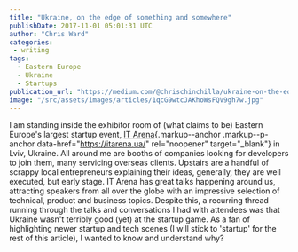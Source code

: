```yaml
---
title: "Ukraine, on the edge of something and somewhere"
publishDate: 2017-11-01 05:01:31 UTC
author: "Chris Ward"
categories:
 - writing
tags:
  - Eastern Europe
  - Ukraine
  - Startups
publication_url: "https://medium.com/@chrischinchilla/ukraine-on-the-edge-of-something-and-somewhere-3068ec4db148"
image: "/src/assets/images/articles/1qcG9wtcJAKhoWsFQV9gh7w.jpg"
---
```


I am standing inside the exhibitor room of (what claims to be) Eastern
Europe's largest startup event, [IT
Arena](https://itarena.ua/){.markup--anchor .markup--p-anchor
data-href="https://itarena.ua/" rel="noopener" target="_blank"} in Lviv,
Ukraine. All around me are booths of companies looking for developers to
join them, many servicing overseas clients. Upstairs are a handful of
scrappy local entrepreneurs explaining their ideas, generally, they are
well executed, but early stage. IT Arena has great talks happening
around us, attracting speakers from all over the globe with an
impressive selection of technical, product and business topics. Despite
this, a recurring thread running through the talks and conversations I
had with attendees was that Ukraine wasn't terribly good (yet) at the
startup game. As a fan of highlighting newer startup and tech scenes (I
will stick to 'startup' for the rest of this article), I wanted to know
and understand why?